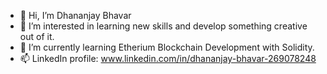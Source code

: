 - 👋 Hi, I’m Dhananjay Bhavar
- 👀 I’m interested in learning new skills and develop something creative out of it.
- 🌱 I’m currently learning Etherium Blockchain Development with Solidity.
- 📫 LinkedIn profile: www.linkedin.com/in/dhananjay-bhavar-269078248

<!---
dhananjay-14/dhananjay-14 is a ✨ special ✨ repository because its `README.md` (this file) appears on your GitHub profile.
You can click the Preview link to take a look at your changes.
--->
